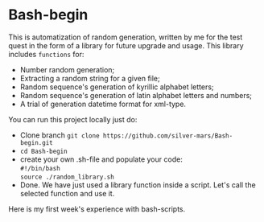 # Bash-begin

This is automatization of random generation, written by me for the test quest in the form of a library for future upgrade and usage.
This library includes `functions` for:
+ Number random generation;
+ Extracting a random string for a given file;
+ Random sequence's generation of kyrillic alphabet letters;
+ Random sequence's generation of latin alphabet letters and numbers;
+ A trial of generation datetime format for xml-type.

You can run this project locally just do:
+ Clone branch `git clone https://github.com/silver-mars/Bash-begin.git`
+ `cd Bash-begin`
+ create your own .sh-file and populate your code:</br>
`#!/bin/bash`</br>
`source ./random_library.sh`
+ Done. We have just used a library function inside a script.
Let's call the selected function and use it.

Here is my first week's experience with bash-scripts.

